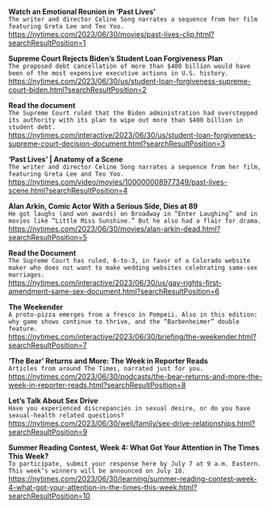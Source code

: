 **Watch an Emotional Reunion in ‘Past Lives’**\
`The writer and director Celine Song narrates a sequence from her film featuring Greta Lee and Teo Yoo.`\
https://nytimes.com/2023/06/30/movies/past-lives-clip.html?searchResultPosition=1

**Supreme Court Rejects Biden’s Student Loan Forgiveness Plan**\
`The proposed debt cancellation of more than $400 billion would have been of the most expensive executive actions in U.S. history.`\
https://nytimes.com/2023/06/30/us/student-loan-forgiveness-supreme-court-biden.html?searchResultPosition=2

**Read the document**\
`The Supreme Court ruled that the Biden administration had overstepped its authority with its plan to wipe out more than $400 billion in student debt.`\
https://nytimes.com/interactive/2023/06/30/us/student-loan-forgiveness-supreme-court-decision-document.html?searchResultPosition=3

**‘Past Lives’ | Anatomy of a Scene**\
`The writer and director Celine Song narrates a sequence from her film, featuring Greta Lee and Teo Yoo.`\
https://nytimes.com/video/movies/100000008977349/past-lives-scene.html?searchResultPosition=4

**Alan Arkin, Comic Actor With a Serious Side, Dies at 89**\
`He got laughs (and won awards) on Broadway in “Enter Laughing” and in movies like “Little Miss Sunshine.” But he also had a flair for drama.`\
https://nytimes.com/2023/06/30/movies/alan-arkin-dead.html?searchResultPosition=5

**Read the Document**\
`The Supreme Court has ruled, 6-to-3, in favor of a Colorado website maker who does not want to make wedding websites celebrating same-sex marriages.`\
https://nytimes.com/interactive/2023/06/30/us/gay-rights-first-amendment-same-sex-document.html?searchResultPosition=6

**The Weekender**\
`A proto-pizza emerges from a fresco in Pompeii. Also in this edition: why game shows continue to thrive, and the “Barbenheimer” double feature.`\
https://nytimes.com/interactive/2023/06/30/briefing/the-weekender.html?searchResultPosition=7

**‘The Bear’ Returns and More: The Week in Reporter Reads**\
`Articles from around The Times, narrated just for you.`\
https://nytimes.com/2023/06/30/podcasts/the-bear-returns-and-more-the-week-in-reporter-reads.html?searchResultPosition=8

**Let’s Talk About Sex Drive**\
`Have you experienced discrepancies in sexual desire, or do you have sexual-health related questions?`\
https://nytimes.com/2023/06/30/well/family/sex-drive-relationships.html?searchResultPosition=9

**Summer Reading Contest, Week 4: What Got Your Attention in The Times This Week?**\
`To participate, submit your response here by July 7 at 9 a.m. Eastern. This week’s winners will be announced on July 18.`\
https://nytimes.com/2023/06/30/learning/summer-reading-contest-week-4-what-got-your-attention-in-the-times-this-week.html?searchResultPosition=10

